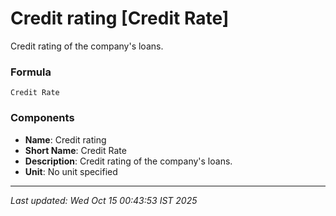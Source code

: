 # Credit rating [Credit Rate]
Credit rating of the company's loans.

### Formula
```text
Credit Rate
```


### Components
- **Name**: Credit rating
- **Short Name**: Credit Rate
- **Description**: Credit rating of the company's loans.
- **Unit**: No unit specified

---
*Last updated: Wed Oct 15 00:43:53 IST 2025*
